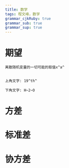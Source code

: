 ```yaml
---
title: 数学
tags: 程文峰，数学
grammar_cjkRuby: true
grammar_sub: true
grammar_sup: true
---
```

# 期望
```
离散随机变量的一切可能的取值x^a^


上角文字: 19^th^

下角文字: H~2~O
```
# 方差
# 标准差
# 协方差
